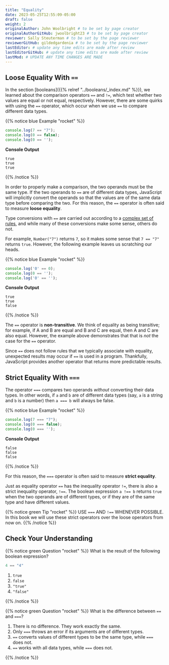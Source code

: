 ```yaml
---
title: "Equality"
date: 2023-05-25T12:55:09-05:00
draft: false
weight: 2
originalAuthor: John Woolbright # to be set by page creator
originalAuthorGitHub: jwoolbright23 # to be set by page creator
reviewer: Sally Steuterman # to be set by the page reviewer
reviewerGitHub: gildedgardenia # to be set by the page reviewer
lastEditor: # update any time edits are made after review
lastEditorGitHub: # update any time edits are made after review
lastMod: # UPDATE ANY TIME CHANGES ARE MADE
---
```


## Loose Equality With `==`

In the section [booleans]({{% relref "../booleans/_index.md" %}}), we learned about the comparison operators `==` and `!=`, which test whether two values are equal or not equal, respectively. However, there are some quirks with using the `==` operator, which occur when we use `==` to compare different data types.

{{% notice blue Example "rocket" %}}
```javascript
console.log(7 == "7");
console.log(0 == false);
console.log(0 == '');
```

**Console Output**

```console
true
true
true
```
{{% /notice %}}

In order to properly make a comparison, the two operands must be the same type. If the two operands to `==` are of different data types, JavaScript will implicitly convert the operands so that the values are of the same data type before comparing the two. For this reason, the `==` operator is often said to measure **loose equality**.

Type conversions with `==` are carried out according to a [complex set of rules](https://developer.mozilla.org/en-US/docs/Web/JavaScript/Equality_comparisons_and_sameness#Loose_equality_using), and while many of these conversions make some sense, others do not. 

For example, `Number("7")` returns `7`, so it makes some sense that `7 == "7"` returns `true`. However, the following example leaves us scratching our heads.

{{% notice blue Example "rocket" %}}
```javascript
console.log('0' == 0);
console.log(0 == '');
console.log('0' == '');
```

**Console Output**

```console
true
true
false
```
{{% /notice %}}

The `==` operator is **non-transitive**. We think of equality as being transitive; for example, if A and B are equal and B and C are equal, then A and C are also equal. However, the example above demonstrates that that is *not* the case for the `==` operator.

Since `==` does not follow rules that we typically associate with equality, unexpected results may occur if `==` is used in a program. Thankfully, JavaScript provides another operator that returns more predictable results.

## Strict Equality With `===`

The operator `===` compares two operands *without* converting their data types. In other words, if `a` and `b` are of different data types (say, `a` is a string and `b` is a number) then `a === b` will always be false.

{{% notice blue Example "rocket" %}}
```javascript
console.log(7 === "7");
console.log(0 === false);
console.log(0 === '');
```

**Console Output**

```console
false
false
false
```
{{% /notice %}}

For this reason, the `===` operator is often said to measure **strict equality**.

Just as equality operator `==` has the inequality operator `!=`, there is also a strict inequality operator, `!==`. The boolean expression `a !== b` returns `true` when the two operands are of different types, or if they are of the same type and have different values. 

{{% notice green Tip "rocket" %}}
USE `===` AND `!==` WHENEVER POSSIBLE. In this book we will use these strict operators over the loose operators from now on.
{{% /notice %}}

## Check Your Understanding

{{% notice green Question "rocket" %}}
What is the result of the following boolean expression?

```javascript
4 == "4"
```

1. `true`
1. `false`
1. `"true"`
1. `"false"`

<!-- Solution: true -->
{{% /notice %}}

{{% notice green Question "rocket" %}}
What is the difference between `==` and `===`?

1. There is no difference. They work exactly the same.
1. Only `===` throws an error if its arguments are of different types.
1. `==` converts values of different types to be the same type, while `===` does not.
1. `==` works with all data types, while `===` does not.

<!-- Solution: == converts values of different types to be the same type, while === does not -->
{{% /notice %}}